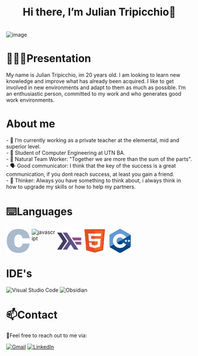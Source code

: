 <h1 align="center">Hi there, I’m Julian Tripicchio👋 </h1>
<br>
<img width="1000" height="250" alt="image" src="https://github.com/user-attachments/assets/81e17f21-7fee-4689-b4db-fd8532083f94" />

<h1>🙋🏻‍♂️Presentation</h1>

My name is Julian Tripicchio, im 20 years old. I am looking to learn new knowledge and improve what has already been acquired. I like to get involved in new environments and adapt to them as much as possible. I’m an enthusiastic person, committed to my work and who generates good work environments.

<h1>About me</h1>
- 🔭 I’m currently working as a private teacher at the elemental, mid and superior level. <br>
- 🌱 Student of Computer Engineering at UTN BA. <br>
- 👯 Natural Team Worker: "Together we are more than the sum of the parts". <br>
- 🗣️ Good communicator: I think that the key of the success is a great communication, if you dont reach success, at least you gain a friend. <br>
- 🤔 Thinker: Always you have something to think about, i always think in how to upgrade my skills or how to help my partners. <br>

<h1>⌨️Languages</h1>
<div>
<img style ="display: inline-block; vertical-align: middle;" width="65" height="65" alt="C" src="https://github.com/devicons/devicon/blob/v2.15.1/icons/c/c-original.svg"/>
<img style ="display: inline-block; vertical-align: middle;" width="65" height="65" alt="javascript" src="https://github.com/user-attachments/assets/aaabac3b-9bc9-4f7a-bbdf-0eb8df95b154"/>
<img style ="display: inline-block; vertical-align: middle;" width="65" height="65" alt="haskell" src="https://github.com/devicons/devicon/blob/v2.15.1/icons/haskell/haskell-original.svg"/>
<img style ="display: inline-block; vertical-align: middle;" width="65" height="65" alt="html "src="https://github.com/devicons/devicon/raw/v2.15.1/icons/html5/html5-original.svg"/>
<img style ="display: inline-block; vertical-align: middle;" width="65" height="65" alt="cpp "src="https://github.com/devicons/devicon/blob/v2.15.1/icons/cplusplus/cplusplus-original.svg"/>
</div>

<h1> IDE's </h1>

![Visual Studio Code](https://img.shields.io/badge/Visual%20Studio%20Code-0078d7.svg?style=for-the-badge&logo=visual-studio-code&logoColor=white)
![Obsidian](https://img.shields.io/badge/Obsidian-%23483699.svg?style=for-the-badge&logo=obsidian&logoColor=white)

 <h1>📫Contact</h1>

💬Feel free to reach out to me via:

<a href="mailto:juliantripicchio01@gmail.com">	![Gmail](https://img.shields.io/badge/Gmail-D14836?style=for-the-badge&logo=gmail&logoColor=white)</a>
<a href="https://www.linkedin.com/in/julian-tripicchio/">![LinkedIn](https://img.shields.io/badge/linkedin-%230077B5.svg?style=for-the-badge&logo=linkedin&logoColor=white)</a>

 

